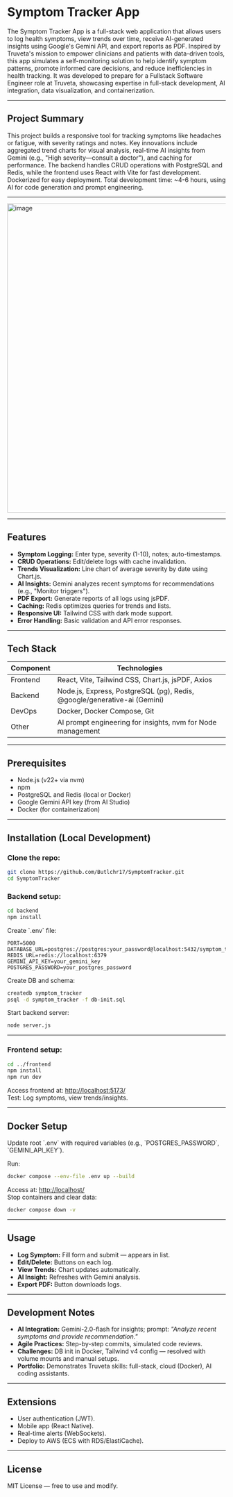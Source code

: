 # Symptom Tracker App

The Symptom Tracker App is a full-stack web application that allows users to log health symptoms, view trends over time, receive AI-generated insights using Google's Gemini API, and export reports as PDF. Inspired by Truveta's mission to empower clinicians and patients with data-driven tools, this app simulates a self-monitoring solution to help identify symptom patterns, promote informed care decisions, and reduce inefficiencies in health tracking. It was developed to prepare for a Fullstack Software Engineer role at Truveta, showcasing expertise in full-stack development, AI integration, data visualization, and containerization.

---

## Project Summary

This project builds a responsive tool for tracking symptoms like headaches or fatigue, with severity ratings and notes. Key innovations include aggregated trend charts for visual analysis, real-time AI insights from Gemini (e.g., "High severity—consult a doctor"), and caching for performance. The backend handles CRUD operations with PostgreSQL and Redis, while the frontend uses React with Vite for fast development. Dockerized for easy deployment. Total development time: ~4-6 hours, using AI for code generation and prompt engineering.

---
<img width="513" height="712" alt="image" src="https://github.com/user-attachments/assets/2ed570c0-56de-4249-8b27-3a8ae9a32f1b" />

---

## Features

- **Symptom Logging:** Enter type, severity (1-10), notes; auto-timestamps.
- **CRUD Operations:** Edit/delete logs with cache invalidation.
- **Trends Visualization:** Line chart of average severity by date using Chart.js.
- **AI Insights:** Gemini analyzes recent symptoms for recommendations (e.g., "Monitor triggers").
- **PDF Export:** Generate reports of all logs using jsPDF.
- **Caching:** Redis optimizes queries for trends and lists.
- **Responsive UI:** Tailwind CSS with dark mode support.
- **Error Handling:** Basic validation and API error responses.

---

## Tech Stack

| Component  | Technologies                                             |
|------------|---------------------------------------------------------|
| Frontend   | React, Vite, Tailwind CSS, Chart.js, jsPDF, Axios       |
| Backend    | Node.js, Express, PostgreSQL (pg), Redis, @google/generative-ai (Gemini) |
| DevOps     | Docker, Docker Compose, Git                              |
| Other      | AI prompt engineering for insights, nvm for Node management |

---

## Prerequisites

- Node.js (v22+ via nvm)  
- npm  
- PostgreSQL and Redis (local or Docker)  
- Google Gemini API key (from AI Studio)  
- Docker (for containerization)  

---

## Installation (Local Development)

### Clone the repo:
```bash
git clone https://github.com/Butlchr17/SymptomTracker.git
cd SymptomTracker
```

### Backend setup:
```bash
cd backend
npm install
```

Create \`.env\` file:
```
PORT=5000
DATABASE_URL=postgres://postgres:your_password@localhost:5432/symptom_tracker
REDIS_URL=redis://localhost:6379
GEMINI_API_KEY=your_gemini_key
POSTGRES_PASSWORD=your_postgres_password
```

Create DB and schema:
```bash
createdb symptom_tracker
psql -d symptom_tracker -f db-init.sql
```

Start backend server:
```bash
node server.js
```

---

### Frontend setup:
```bash
cd ../frontend
npm install
npm run dev
```

Access frontend at: [http://localhost:5173/](http://localhost:5173/)  
Test: Log symptoms, view trends/insights.

---

## Docker Setup

Update root \`.env\` with required variables (e.g., \`POSTGRES_PASSWORD\`, \`GEMINI_API_KEY\`).

Run:
```bash
docker compose --env-file .env up --build
```

Access at: [http://localhost/](http://localhost/)  
Stop containers and clear data:
```bash
docker compose down -v
```

---

## Usage

- **Log Symptom:** Fill form and submit — appears in list.
- **Edit/Delete:** Buttons on each log.
- **View Trends:** Chart updates automatically.
- **AI Insight:** Refreshes with Gemini analysis.
- **Export PDF:** Button downloads logs.

---

## Development Notes

- **AI Integration:** Gemini-2.0-flash for insights; prompt: _"Analyze recent symptoms and provide recommendation."_
- **Agile Practices:** Step-by-step commits, simulated code reviews.
- **Challenges:** DB init in Docker, Tailwind v4 config — resolved with volume mounts and manual setups.
- **Portfolio:** Demonstrates Truveta skills: full-stack, cloud (Docker), AI coding assistants.

---

## Extensions

- User authentication (JWT).  
- Mobile app (React Native).  
- Real-time alerts (WebSockets).  
- Deploy to AWS (ECS with RDS/ElastiCache).

---

## License

MIT License — free to use and modify.
